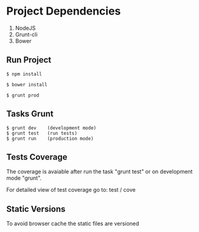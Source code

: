 # Project Dependencies

1. NodeJS
2. Grunt-cli
3. Bower

## Run Project

    $ npm install

    $ bower install

    $ grunt prod


## Tasks Grunt

    $ grunt dev    (development mode)
    $ grunt test   (run tests)
    $ grunt run    (production mode)

## Tests Coverage


The coverage is avaiable after run the task "grunt test" or on development mode "grunt".

For detailed view of test coverage go to: test / cove

## Static Versions

To avoid browser cache the static files are versioned
